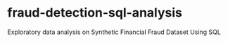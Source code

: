 # fraud-detection-sql-analysis
Exploratory data analysis on Synthetic Financial Fraud  Dataset Using SQL
